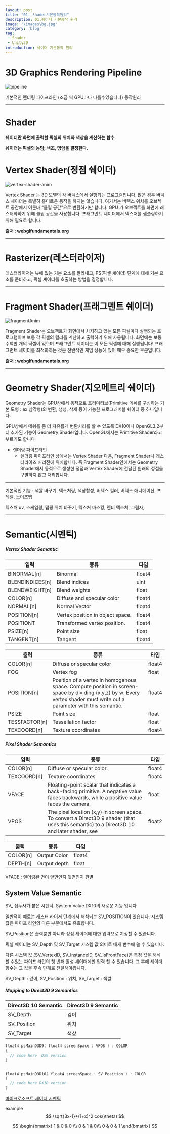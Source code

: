 ```yaml
---
layout: post
title: "01. Shader기본동작원리"
description: 01.쉐이더 기본동작 원리
image: '\images\bg.jpg'
category: 'blog'
tag:
 - Shader
 - Unity3D
introduction: 쉐이더 기본동작 원리
---
```


# 3D Graphics Rendering Pipeline

![pipeline](\images\pipeline.png)

기본적인 렌더링 파이프라인 (조금 씩 GPU마다 다를수있습니다)  동작원리

------



# Shader

**쉐이더란 화면에 출력할 픽셀의 위치와 색상을 계산하는 함수**

**쉐이더는 픽셀의 농담, 색조, 명암을 결정한다.**





# Vertex Shader(정점 쉐이더)



![vertex-shader-anim](\images\vertex-shader-anim.gif)

Vertex Shader 는 3D 모델의 각 버텍스에서 실행되는 프로그램입니다. 많은 경우 버텍스 셰이더는 특별히 흥미로운 동작을 하지는 않습니다. 여기서는 버텍스 위치를 오브젝트 공간에서 이른바 “클립 공간”으로 변환하기만 합니다. GPU 가 오브젝트를 화면에 래스터화하기 위해 클립 공간을 사용합니다. 프래그먼트 셰이더에서 텍스처를 샘플링하기 위해 필요로 합니다.

**출처 : webglfundamentals.org**

------





# Rasterizer(레스터라이저)

래스터라이저는 뷰에 없는 기본 요소를 잘라내고, PS(픽셀 셰이더) 단계에 대해 기본 요소를 준비하고, 픽셀 셰이더를 호출하는 방법을 결정합니다.

------





# Fragment Shader(프래그멘트 쉐이더)

![fragmentAnim](\images\fragmentAnim.gif)

Fragment Shader는 오브젝트가 화면에서 차지하고 있는 모든 픽셀마다 실행되는 프로그램이며 보통 각 픽셀의 컬러를 계산하고 출력하기 위해 사용됩니다. 화면에는 보통 수백만 개의 픽셀이 있으며 프래그먼트 셰이더는 이 모든 픽셀에 대해 실행됩니다! 프래그먼트 셰이더를 최적화하는 것은 전반적인 게임 성능에 있어 매우 중요한 부분입니다.

**출처 : webglfundamentals.org**

------



# Geometry Shader(지오메트리 쉐이더)

Geometry Shader는 GPU상에서 동적으로 프리미티브(Primitive 메쉬를 구성하는 기본 도형 : ex 삼각형)의 변환, 생성, 삭제 등이 가능한 프로그래머블 쉐이더 중 하나입니다.

GPU상에서 메쉬를 좀 더 자유롭게 변환처리를 할 수 있도록 DX10이나 OpenGL3.2부터 추가된 기능이 Geometry Shader입니다.  OpenGL에서는 Primitive Shader라고 부르기도 합니다

- 렌더링 파이프라인
  - 렌더링 파이프라인 상에서는 Vertex Shader 다음, Fragment Shader나 래스터라이즈 처리전에 위치합니다. 즉 Fragment Shader안에서는 Geometry Shader에서 동적으로 생성한 정점과 Vertex Shader에 전달된 원래의 정점을 구별하지 않고 처리합니다.

------

기본적인 기능 : 색깔 바꾸기, 텍스쳐링,  색상합성,  버텍스 컬러, 버텍스 애니메이션,  프레넬,  노이즈맵

텍스쳐 uv,  스케일링,  맵핑 위치 바꾸기, 텍스쳐 마스킹,  렌더 텍스쳐, 그림자, 

------





# Semantic(시멘틱)

##### Vertex Shader Semantic

| 입력            | 종류                             | 타입   |
| --------------- | -------------------------------- | ------ |
| BINORMAL[n]     | Binormal                         | float4 |
| BLENDINDICES[n] | Blend indices                    | uint   |
| BLENDWEIGHT[n]  | Blend weights                    | float  |
| COLOR[n]        | Diffuse and specular color       | float4 |
| NORMAL[n]       | Normal Vector                    | float4 |
| POSITION[n]     | Vertex position in object space. | float4 |
| POSITIONT       | Transformed vertex position.     | float4 |
| PSIZE[n]        | Point size                       | float  |
| TANGENT[n]      | Tangent                          | float4 |

| 출력          | 종류                                                         | 타입   |
| ------------- | ------------------------------------------------------------ | ------ |
| COLOR[n]      | Diffuse or specular color                                    | float4 |
| FOG           | Vertex fog                                                   | float  |
| POSITION[n]   | Position of a vertex in homogenous space. Compute position in screen-space by dividing (x,y,z) by w. Every vertex shader must write out a parameter with this semantic. | float4 |
| PSIZE         | Point size                                                   | float  |
| TESSFACTOR[n] | Tessellation factor                                          | float  |
| TEXCOORD[n]   | Texture coordinates                                          | float4 |



##### Pixel Shader Semantics

| 입력        | 종류                                                         | 타입   |
| ----------- | ------------------------------------------------------------ | ------ |
| COLOR[n]    | Diffuse or specular color.                                   | float4 |
| TEXCOORD[n] | Texture coordinates                                          | float4 |
| VFACE       | Floating-point scalar that indicates a back-facing primitive. A negative value faces backwards, while a positive value faces the camera. | float  |
| VPOS        | The pixel location (x,y) in screen space. To convert a Direct3D 9 shader (that uses this semantic) to a Direct3D 10 and later shader, see | float2 |

| 출력     | 종류         | 타입   |
| -------- | ------------ | ------ |
| COLOR[n] | Output Color | float4 |
| DEPTH[n] | Output depth | float  |

VFACE : 렌더링된 면이 앞면인지 뒷면인지 판별



## System Value Semantic

SV_ 접두사가 붙은 시멘틱,   System Value DX10의 새로운 기능 입니다

일반적이 예로는 래스터 라이저 단계에서 해석되는 SV_POSITION이 있습니다. 시스템 값은 파이프 라인의 다른 부분에서도 유효합니다. 

SV_Position은 출력뿐만 아니라 정점 셰이더에 대한 입력으로 지정할 수 있습니다.

픽셀 쉐이더는 SV_Depth 및 SV_Target 시스템 값 의미로 매개 변수에 쓸 수 있습니다.

다른 시스템 값 (SV_VertexID, SV_InstanceID, SV_IsFrontFace)은 특정 값을 해석 할 수있는 파이프 라인의 첫 번째 활성 셰이더에만 입력 할 수 있습니다. 그 후에 셰이더 함수는 그 값을 후속 단계로 전달해야합니다.

SV_Depth : 깊이, SV_Position : 위치,  SV_Target : 색깔

##### Mapping to Direct3D 9 Semantics

| Direct3D 10 Semantic | Direct3D 9 Semantic |
| -------------------- | ------------------- |
| SV_Depth             | 깊이                |
| SV_Position          | 위치                |
| SV_Target            | 색상                |



```c++
float4 psMainD3D9( float4 screenSpace : VPOS ) : COLOR
{
  // code here  DX9 version
}
     
```

```c++
float4 psMainD3D10( float4 screenSpace : SV_Position ) : COLOR
{
  // code here DX10 version
}
```

[마이크로소프트 세이더 시멘틱](https://docs.microsoft.com/ko-kr/windows/desktop/direct3dhlsl/dx-graphics-hlsl-semantics#vertex-shader-semantics)

example
$$
\sqrt{3x-1}+(1+x)^2 cos(\theta)
$$

$$
\begin{bmatrix}
1 & 0 & 0 \\\
0 & 1 & 0\\\
0 & 0 & 1 
\end{bmatrix}
$$

